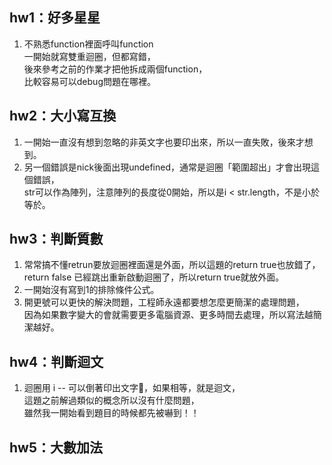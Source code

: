 ## hw1：好多星星
1. 不熟悉function裡面呼叫function  
一開始就寫雙重迴圈，但都寫錯，  
後來參考之前的作業才把他拆成兩個function，  
比較容易可以debug問題在哪裡。    

## hw2：大小寫互換
1. 一開始一直沒有想到忽略的非英文字也要印出來，所以一直失敗，後來才想到。 
2. 另一個錯誤是nick後面出現undefined，通常是迴圈「範圍超出」才會出現這個錯誤，  
str可以作為陣列，注意陣列的長度從0開始，所以是i < str.length，不是小於等於。  

## hw3：判斷質數
1. 常常搞不懂retrun要放迴圈裡面還是外面，所以這題的return true也放錯了，  
return false 已經跳出重新啟動迴圈了，所以return true就放外面。  
2. 一開始沒有寫到1的排除條件公式。  
3. 開更號可以更快的解決問題，工程師永遠都要想怎麼更簡潔的處理問題，  
因為如果數字變大的會就需要更多電腦資源、更多時間去處理，所以寫法越簡潔越好。  

## hw4：判斷迴文
1. 迴圈用 i -- 可以倒著印出文字，如果相等，就是迴文，  
這題之前解過類似的概念所以沒有什麼問題，  
雖然我一開始看到題目的時候都先被嚇到！！  

## hw5：大數加法
